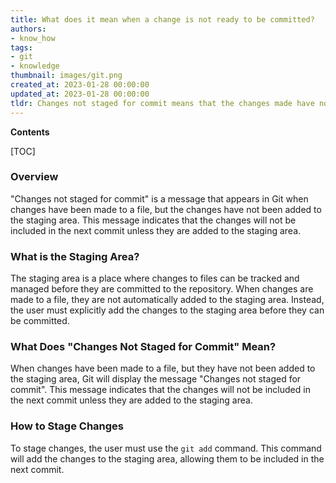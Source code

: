 ```yaml
---
title: What does it mean when a change is not ready to be committed?
authors:
- know_how
tags:
- git
- knowledge
thumbnail: images/git.png
created_at: 2023-01-28 00:00:00
updated_at: 2023-01-28 00:00:00
tldr: Changes not staged for commit means that the changes made have not yet been added to the staging area and are not ready to be committed.
---
```


**Contents**

[TOC]

### Overview

"Changes not staged for commit" is a message that appears in Git when changes have been made to a file, but the changes have not been added to the staging area. This message indicates that the changes will not be included in the next commit unless they are added to the staging area.

### What is the Staging Area?

The staging area is a place where changes to files can be tracked and managed before they are committed to the repository. When changes are made to a file, they are not automatically added to the staging area. Instead, the user must explicitly add the changes to the staging area before they can be committed.

### What Does "Changes Not Staged for Commit" Mean?

When changes have been made to a file, but they have not been added to the staging area, Git will display the message "Changes not staged for commit". This message indicates that the changes will not be included in the next commit unless they are added to the staging area.

### How to Stage Changes

To stage changes, the user must use the `git add` command. This command will add the changes to the staging area, allowing them to be included in the next commit.
